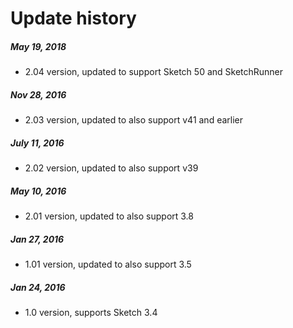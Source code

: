 # Update history

##### May 19, 2018
* 2.04 version, updated to support Sketch 50 and SketchRunner

##### Nov 28, 2016
* 2.03 version, updated to also support v41 and earlier

##### July 11, 2016
* 2.02 version, updated to also support v39

##### May 10, 2016
* 2.01 version, updated to also support 3.8

##### Jan 27, 2016
* 1.01 version, updated to also support 3.5

##### Jan 24, 2016
* 1.0 version, supports Sketch 3.4

